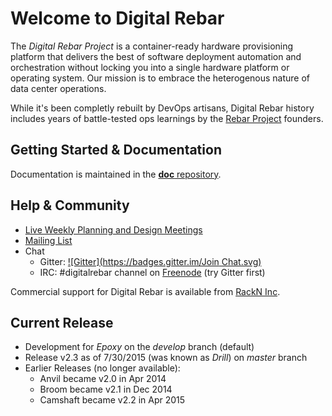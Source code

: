 # Welcome to Digital Rebar

The *Digital Rebar Project* is a container-ready hardware provisioning platform that delivers the best of software deployment automation and orchestration without locking you into a single hardware platform or operating system.  Our mission is to embrace the heterogenous nature of data center operations.

While it's been completly rebuilt by DevOps artisans, Digital Rebar history includes years of battle-tested ops learnings by the [Rebar Project](http://github.com/rebar) founders.

## Getting Started & Documentation

Documentation is maintained in the [**doc** repository](https://github.com/digitalrebar/doc).

## Help & Community

* [Live Weekly Planning and Design Meetings](http://bit.ly/digitalrebarcalendar)
* [Mailing List](http://bit.ly/digitalrebarlist)
* Chat
  * Gitter: [![Gitter](https://badges.gitter.im/Join Chat.svg)](https://gitter.im/digitalrebar/core?utm_source=badge&utm_medium=badge&utm_campaign=pr-badge&utm_content=badge)
  * IRC: #digitalrebar channel on [Freenode](https://webchat.freenode.net/) (try Gitter first)

Commercial support for Digital Rebar is available from [RackN Inc](http://rackn.com).

## Current Release

* Development for _Epoxy_ on the *develop* branch (default)
* Release v2.3 as of 7/30/2015 (was known as _Drill_) on *master* branch
* Earlier Releases (no longer available): 
  * Anvil became v2.0 in Apr 2014
  * Broom became v2.1 in Dec 2014
  * Camshaft became v2.2 in Apr 2015
